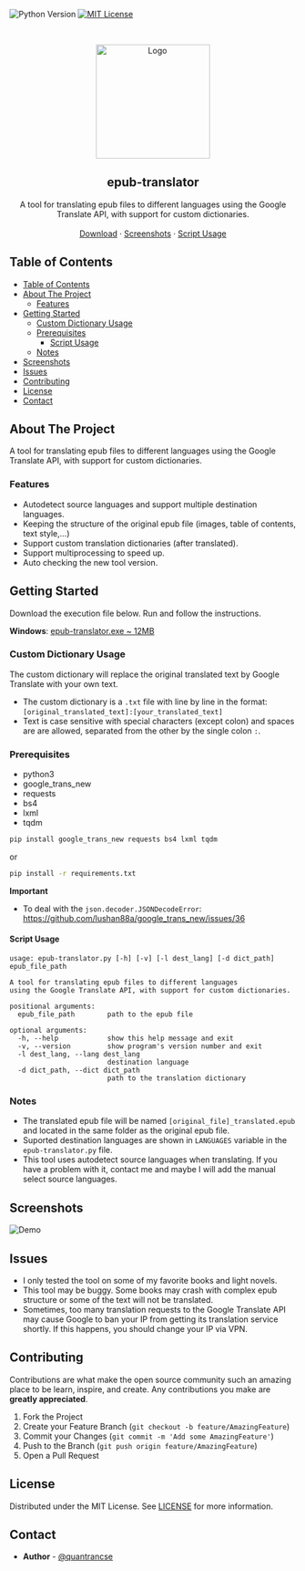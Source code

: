 ![Python Version][python-shield]
[![MIT License][license-shield]][license-url]

<br />
<p align="center">
    <img src="images/logo.png" alt="Logo" width="200" height="200"></img>

  <h2 align="center">epub-translator</h2>

  <p align="center">
    A tool for translating epub files to different languages using the Google Translate API, with support for custom dictionaries.
    <br />
    <br />
    <a href="https://rebrand.ly/epub-translator">Download</a>
    ·
    <a href="#screenshots">Screenshots</a>
    ·
    <a href="#script-usage">Script Usage</a>
  </p>
</p>

<!-- TABLE OF CONTENTS -->
## Table of Contents

- [Table of Contents](#table-of-contents)
- [About The Project](#about-the-project)
  - [Features](#features)
- [Getting Started](#getting-started)
  - [Custom Dictionary Usage](#custom-dictionary-usage)
  - [Prerequisites](#prerequisites)
    - [Script Usage](#script-usage)
  - [Notes](#notes)
- [Screenshots](#screenshots)
- [Issues](#issues)
- [Contributing](#contributing)
- [License](#license)
- [Contact](#contact)

<!-- ABOUT THE PROJECT -->
## About The Project

A tool for translating epub files to different languages using the Google Translate API, with support for custom dictionaries.

### Features
* Autodetect source languages and support multiple destination languages.
* Keeping the structure of the original epub file (images, table of contents, text style,...)
* Support custom translation dictionaries (after translated).
* Support multiprocessing to speed up.
* Auto checking the new tool version.

<!-- GETTING STARTED -->
## Getting Started

Download the execution file below. Run and follow the instructions.

**Windows**: [epub-translator.exe ~ 12MB](https://rebrand.ly/epub-translator)

### Custom Dictionary Usage
The custom dictionary will replace the original translated text by Google Translate with your own text.
* The custom dictionary is a `.txt` file with line by line in the format:  
`[original_translated_text]:[your_translated_text]`
* Text is case sensitive with special characters (except colon) and spaces are are allowed, separated from the other by the single colon `:`.

### Prerequisites

* python3
* google_trans_new
* requests
* bs4
* lxml
* tqdm
```sh
pip install google_trans_new requests bs4 lxml tqdm
```
or
```sh
pip install -r requirements.txt
```
**Important**
* To deal with the `json.decoder.JSONDecodeError`: https://github.com/lushan88a/google_trans_new/issues/36


#### Script Usage

```text
usage: epub-translator.py [-h] [-v] [-l dest_lang] [-d dict_path] epub_file_path

A tool for translating epub files to different languages 
using the Google Translate API, with support for custom dictionaries.

positional arguments:
  epub_file_path        path to the epub file

optional arguments:
  -h, --help            show this help message and exit
  -v, --version         show program's version number and exit
  -l dest_lang, --lang dest_lang
                        destination language
  -d dict_path, --dict dict_path
                        path to the translation dictionary
```
### Notes
* The translated epub file will be named `[original_file]_translated.epub` and located in the same folder as the original epub file.
* Suported destination languages are shown in `LANGUAGES` variable in the `epub-translator.py` file.
* This tool uses autodetect source languages when translating. If you have a problem with it, contact me and maybe I will add the manual select source languages.

## Screenshots
![Demo](images/screenshot.png)

<!-- ISSUES -->
## Issues

* I only tested the tool on some of my favorite books and light novels. 
* This tool may be buggy. Some books may crash with complex epub structure or some of the text will not be translated.
* Sometimes, too many translation requests to the Google Translate API may cause Google to ban your IP from getting its translation service shortly. If this happens, you should change your IP via VPN.

<!-- CONTRIBUTING -->
## Contributing

Contributions are what make the open source community such an amazing place to be learn, inspire, and create. Any contributions you make are **greatly appreciated**.

1. Fork the Project
2. Create your Feature Branch (`git checkout -b feature/AmazingFeature`)
3. Commit your Changes (`git commit -m 'Add some AmazingFeature'`)
4. Push to the Branch (`git push origin feature/AmazingFeature`)
5. Open a Pull Request

<!-- LICENSE -->
## License

Distributed under the MIT License. See [LICENSE][license-url] for more information.

<!-- CONTACT -->
## Contact

* **Author** - [@quantrancse](https://quantrancse.github.io)

<!-- MARKDOWN LINKS & IMAGES -->
[python-shield]: https://img.shields.io/badge/python-3.9.6-brightgreen?style=flat-square
[license-shield]: https://img.shields.io/github/license/quantrancse/epub-translator?style=flat-square
[license-url]: https://github.com/quantrancse/epub-translator/blob/master/LICENSE

